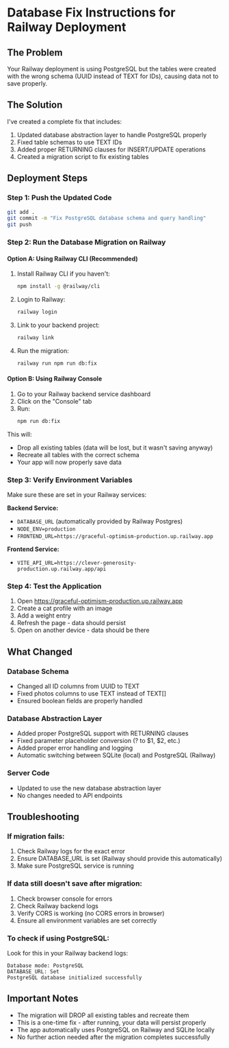 # Database Fix Instructions for Railway Deployment

## The Problem
Your Railway deployment is using PostgreSQL but the tables were created with the wrong schema (UUID instead of TEXT for IDs), causing data not to save properly.

## The Solution
I've created a complete fix that includes:
1. Updated database abstraction layer to handle PostgreSQL properly
2. Fixed table schemas to use TEXT IDs
3. Added proper RETURNING clauses for INSERT/UPDATE operations
4. Created a migration script to fix existing tables

## Deployment Steps

### Step 1: Push the Updated Code
```bash
git add .
git commit -m "Fix PostgreSQL database schema and query handling"
git push
```

### Step 2: Run the Database Migration on Railway

#### Option A: Using Railway CLI (Recommended)
1. Install Railway CLI if you haven't:
   ```bash
   npm install -g @railway/cli
   ```

2. Login to Railway:
   ```bash
   railway login
   ```

3. Link to your backend project:
   ```bash
   railway link
   ```

4. Run the migration:
   ```bash
   railway run npm run db:fix
   ```

#### Option B: Using Railway Console
1. Go to your Railway backend service dashboard
2. Click on the "Console" tab
3. Run:
   ```bash
   npm run db:fix
   ```

This will:
- Drop all existing tables (data will be lost, but it wasn't saving anyway)
- Recreate all tables with the correct schema
- Your app will now properly save data

### Step 3: Verify Environment Variables
Make sure these are set in your Railway services:

**Backend Service:**
- `DATABASE_URL` (automatically provided by Railway Postgres)
- `NODE_ENV=production`
- `FRONTEND_URL=https://graceful-optimism-production.up.railway.app`

**Frontend Service:**
- `VITE_API_URL=https://clever-generosity-production.up.railway.app/api`

### Step 4: Test the Application
1. Open https://graceful-optimism-production.up.railway.app
2. Create a cat profile with an image
3. Add a weight entry
4. Refresh the page - data should persist
5. Open on another device - data should be there

## What Changed

### Database Schema
- Changed all ID columns from UUID to TEXT
- Fixed photos columns to use TEXT instead of TEXT[]
- Ensured boolean fields are properly handled

### Database Abstraction Layer
- Added proper PostgreSQL support with RETURNING clauses
- Fixed parameter placeholder conversion (? to $1, $2, etc.)
- Added proper error handling and logging
- Automatic switching between SQLite (local) and PostgreSQL (Railway)

### Server Code
- Updated to use the new database abstraction layer
- No changes needed to API endpoints

## Troubleshooting

### If migration fails:
1. Check Railway logs for the exact error
2. Ensure DATABASE_URL is set (Railway should provide this automatically)
3. Make sure PostgreSQL service is running

### If data still doesn't save after migration:
1. Check browser console for errors
2. Check Railway backend logs
3. Verify CORS is working (no CORS errors in browser)
4. Ensure all environment variables are set correctly

### To check if using PostgreSQL:
Look for this in your Railway backend logs:
```
Database mode: PostgreSQL
DATABASE_URL: Set
PostgreSQL database initialized successfully
```

## Important Notes
- The migration will DROP all existing tables and recreate them
- This is a one-time fix - after running, your data will persist properly
- The app automatically uses PostgreSQL on Railway and SQLite locally
- No further action needed after the migration completes successfully